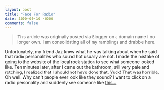 ```yaml
---
layout: post
title: "Face For Radio"
date: 2000-09-10 -0600
comments: false
---
```


> This article was originally posted via Blogger on a domain name I no longer own.  I am consolidating all of my ramblings and drabble here.

Unfortunately, my friend Jaz knew what he was talking about when he said that radio personalities who sound hot usually are not. I made the mistake of going to the website of the local rock station to see what someone looked like. Ten minutes later, after I came out the bathroom, still very pale and retching, I realized that I should not have done that. Yuck! That was horrible. Oh well. Why can't people ever look like they sound? I want to click on a radio personality and suddenly see someone like [this...][1]

[1]: http://en.wikipedia.org/wiki/Stevie_Case